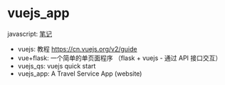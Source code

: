 # vuejs_app

javascript: [笔记](https://github.com/hengzZ/Learning/blob/master/LearnJS/readme.md)

* vuejs: 教程 https://cn.vuejs.org/v2/guide
* vue+flask: 一个简单的单页面程序 （flask + vuejs - 通过 API 接口交互）
* vuejs_qs: vuejs quick start
* vuejs_app: A Travel Service App (website)
